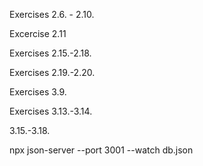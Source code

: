 Exercises 2.6. - 2.10.

Excercise 2.11

Exercises 2.15.-2.18.

Exercises 2.19.-2.20.

Exercises 3.9.

Exercises 3.13.-3.14.

3.15.-3.18.

npx json-server --port 3001 --watch db.json
